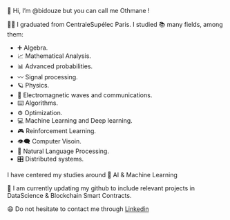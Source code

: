 👋 Hi, I’m @bidouze but you can call me Othmane ! 

👨‍🎓 I graduated from CentraleSupélec Paris. I studied 📚 many fields, among them:

* ➕   Algebra.
* 📈   Mathematical Analysis.
* 📊  Advanced probabilities.
* 〰️  Signal processing.
* 🪐  Physics.
* 📶  Electromagnetic waves and communications.
* ⌨️  ​Algorithms.
* ⚙️  Optimization.
* 💻 ​Machine Learning and Deep learning.
* 🎮  Reinforcement Learning.
* 👁️‍🗨️  Computer Visoin.
* 📖  Natural Language Processing.
* 🎛️  Distributed systems.

I have centered my studies around 🤖 ​AI​ & ​Machine Learning​

🚀 I am currently updating my github to include relevant projects in DataScience & Blockchain Smart Contracts.

😄 Do not hesitate to contact me through [Linkedin](https://www.linkedin.com/in/othmane-baddou/)

<!---
bidouze/bidouze is a ✨ special ✨ repository because its `README.md` (this file) appears on your GitHub profile.
You can click the Preview link to take a look at your changes.
--->
